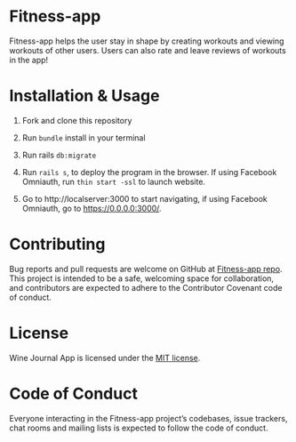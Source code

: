 # Fitness-app

Fitness-app helps the user stay in shape by creating workouts and viewing workouts of other users. Users can also rate and leave reviews of workouts in the app!

# Installation & Usage

1. Fork and clone this repository

2. Run `bundle` install in your terminal

3. Run rails `db:migrate`

4. Run `rails s`, to deploy the program in the browser. If using Facebook Omniauth, run `thin start -ssl` to launch website.

5. Go to http://localserver:3000 to start navigating, if using Facebook Omniauth, go to https://0.0.0.0:3000/.

# Contributing

Bug reports and pull requests are welcome on GitHub at [Fitness-app repo](https://github.com/tholmes59/fitness-app). This project is intended to be a safe, welcoming space for collaboration, and contributors are expected to adhere to the Contributor Covenant code of conduct.

# License

Wine Journal App is licensed under the [MIT license](http://opensource.org/licenses/MIT).

# Code of Conduct

Everyone interacting in the Fitness-app project’s codebases, issue trackers, chat rooms and mailing lists is expected to follow the code of conduct.